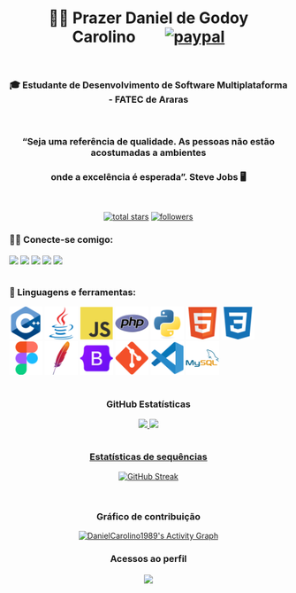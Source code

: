 <h1 align="center"><b>👋🏻 Prazer Daniel de Godoy Carolino</b>&nbsp;&nbsp;&nbsp;&nbsp;&nbsp;&nbsp;&nbsp;
   <a href="http://link.mercadopago.com.br/danielcarolino">
    <img src="https://www.paypalobjects.com/en_US/i/btn/btn_donateCC_LG.gif" alt="paypal" />
</a></h1> 
<br>
<h3 align="center"><b>🎓 Estudante de Desenvolvimento de Software Multiplataforma - FATEC de Araras</b></h3><br>
<h3 align="center"><b>“Seja uma referência de qualidade. As pessoas não estão acostumadas a ambientes </b></h3>
    <h3 align="center"><b>onde a excelência é esperada”. Steve Jobs 🖥️</b></h3><br>
<p align="center"> 
  <a href="https://github.com/DanielCarolino1989?tab=repositories&sort=stargazers">
    <img alt="total stars" title="Total stars on GitHub" src="https://custom-icon-badges.demolab.com/github/stars/DanielCarolino1989?color=55960c&style=for-the-badge&labelColor=488207&logo=star"/></a>
  <a href="https://github.com/DanielCarolino1989?tab=followers">
    <img alt="followers" title="Follow me on Github" src="https://custom-icon-badges.demolab.com/github/followers/DanielCarolino1989?color=236ad3&labelColor=1155ba&style=for-the-badge&logo=person-add&label=Follow&logoColor=white"/></a>
    </p>
    

<h3 align="left">🤝🏻 Conecte-se comigo:</h3>
<div align="left">
    <a href="https://www.linkedin.com/in/danielcarolino" target="blank"><img align="center"
            src="https://img.shields.io/badge/-LinkedIn-blue?style=flat-square&logo=Linkedin&logoColor=white"
            height="40" width="auto" /></a>
    <a href="mailto:daniel.carolino@fatec.sp.gov.br" target="blank"><img align="center"
            src="https://img.shields.io/badge/Microsoft%20Teams-6264A7?style=flat-square&logo=microsoft-teams&logoColor=white"
            height="40" width="auto" /></a>
    <a href="mailto:daniel.carolino@gmail.com" target="blank"><img align="center"
            src="https://img.shields.io/badge/Gmail-D14836?style=flat-square&logo=gmail&logoColor=white" height="40"
            width="auto" /></a>
    <a href="https://github.com/danielcarolino1989" target="blank"><img align="center"
            src="https://img.shields.io/badge/-Github-000?style=flat-square&logo=Github&logoColor=white"
            height="40" width="auto" /></a>
    <a href="https://api.whatsapp.com/send/?phone=5519996300297&text=%22Ol%C3%A1,%20estou%20de%20visita%20em%20seu%20github.%22&type=phone_number&app_absent=0" target="blank"><img align="center"
            src="https://img.shields.io/badge/WhatsApp-25D366?style=flat-square&logo=whatsapp&logoColor=white"
            height="40" width="auto" /></a>
</div><br>
<h3 align="left">🤖 Linguagens e ferramentas:</h3>
<div align="left">
        <img alt="C++" title="C++" height="60" width="auto"
            src="https://raw.githubusercontent.com/devicons/devicon/master/icons/cplusplus/cplusplus-original.svg">
        <img alt="Java" title="C" height="60" width="auto"
            src="https://raw.githubusercontent.com/devicons/devicon/master/icons/java/java-original.svg">
        <img alt="Javascript" title="Javascript" height="60" width="auto"
            src="https://raw.githubusercontent.com/rewerp/icons/0e439a058630db63e7356bdb1af3189b2f772bd7/devicons/javascript-original.svg">
        <img alt="PHP" title="PHP" height="60" width="auto"
            src="https://raw.githubusercontent.com/devicons/devicon/master/icons/php/php-original.svg">
        <img alt="Python" title="Python" height="60" width="auto"
            src="https://raw.githubusercontent.com/devicons/devicon/master/icons/python/python-original.svg">
        <img alt="HTML" title="HTML" height="60" width="auto"
            src="https://raw.githubusercontent.com/rewerp/icons/0e439a058630db63e7356bdb1af3189b2f772bd7/devicons/html5-original.svg">
        <img alt="CSS" title="CSS" height="60" width="auto"
            src="https://raw.githubusercontent.com/rewerp/icons/0e439a058630db63e7356bdb1af3189b2f772bd7/devicons/css3-plain.svg">
        <img alt="Figma" title="Figma" height="60" width="auto"
            src="https://raw.githubusercontent.com/devicons/devicon/master/icons/figma/figma-original.svg">
        <img alt="Apache" title="Apache" height="60" width="auto"
            src="https://raw.githubusercontent.com/devicons/devicon/master/icons/apache/apache-original.svg">
        <img alt="Bootstrap" title="Bootstrap" height="60" width="auto"
            src="https://raw.githubusercontent.com/devicons/devicon/master/icons/bootstrap/bootstrap-original.svg">
        <img alt="Git" title="Git" height="60" width="auto"
            src="https://raw.githubusercontent.com/rewerp/icons/0e439a058630db63e7356bdb1af3189b2f772bd7/devicons/git-original.svg">
        <img alt="VSCode" title="VS Code" height="60" width="auto"
            src="https://raw.githubusercontent.com/rewerp/icons/ec13fe8d88a6c8acb8fd0275614fd9453bdd104b/devicons/vscode-original.svg">
        <img alt="MySQL" title="MySQL" height="60" width="auto"
            src="https://raw.githubusercontent.com/devicons/devicon/master/icons/mysql/mysql-original-wordmark.svg">
    </div>
    <br>
<div align="center"><h3><b>
   GitHub Estatísticas</b></h3>

  <a href="https://github.com/DanielCarolino1989">
  <img height="180em" src="https://github-readme-stats.vercel.app/api?username=DanielCarolino1989&show_icons=true&theme=radical&include_all_commits=true&count_private=true"/>
  <img height="180em" src="https://github-readme-stats.vercel.app/api/top-langs/?username=DanielCarolino1989&layout=compact&langs_count=7&theme=radical"/>
</div>
<br>
<div align="center"><h3><b>Estatísticas de sequências</b></h3>

[![GitHub Streak](http://github-readme-streak-stats.herokuapp.com?user=DanielCarolino1989&theme=dark&date_format=j%20M%5B%20Y%5D&show_icons=true&title_color=fff&icon_color=79ff97&text_color=9f9f9f&bg_color=151515)](https://git.io/streak-stats)
<br/></div>
<br>
<div align="center"><h3><b>
   Gráfico de contribuição</b></h3>
<a href="https://github.com/ashutosh00710/github-readme-activity-graph"><img alt="DanielCarolino1989's Activity Graph" src="https://github-readme-activity-graph.vercel.app/graph/?username=DanielCarolino1989&bg_color=1F222E&color=F8D866&line=F85D7F&point=FFFFFF&hide_border=true" /></a></div>

<h3 align="center"><b>Acessos ao perfil</b></h3>
<p align="center"><img align="center" src="https://profile-counter.glitch.me/DanielCarolino1989/count.svg" /></p>
<br>
